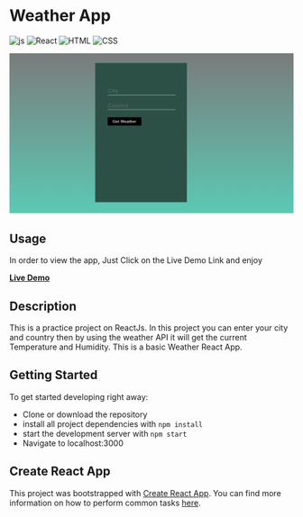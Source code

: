 # Weather App

![js](https://img.shields.io/badge/JavaScript-JS-yellow)
![React](https://img.shields.io/badge/ReactJs-React-blue)
![HTML](https://img.shields.io/badge/HTML-html5-red)
![CSS](https://img.shields.io/badge/CSS-css3-yellow)


<p align="center">
    <img src="./public/img/weather-screenshot.PNG" alt="Weather image">
</p>

## Usage

In order to view the app, Just Click on the Live Demo Link and enjoy 

[**Live Demo**](https://mohaned-weatherapp-react.netlify.app/)

## Description 

This is a practice project on ReactJs. In this project you can enter your city and country then by using the weather API it will get the current Temperature and Humidity.
This is a basic Weather React App.

## Getting Started

To get started developing right away:

* Clone or download the repository
* install all project dependencies with `npm install`
* start the development server with `npm start`
* Navigate to localhost:3000

## Create React App

This project was bootstrapped with [Create React App](https://github.com/facebookincubator/create-react-app). You can find more information on how to perform common tasks [here](https://github.com/facebookincubator/create-react-app/blob/master/packages/react-scripts/template/README.md).